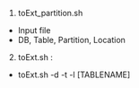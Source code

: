 1. toExt_partition.sh
- Input file
- DB, Table, Partition, Location

2. toExt.sh :
- toExt.sh -d <DB> -t <TENANT> -l <LOCATION> [TABLENAME]
